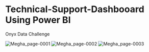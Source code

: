# Technical-Support-Dashbooard Using Power BI
Onyx Data Challenge 

![Megha_page-0001](https://github.com/Megha-pd/Technical-Support-Dashbooard/assets/167335144/a84f7082-a276-4413-910b-3f81fec68721)
![Megha_page-0002](https://github.com/Megha-pd/Technical-Support-Dashbooard/assets/167335144/34486f78-022e-40a7-b0e7-027f1be5230f)
![Megha_page-0003](https://github.com/Megha-pd/Technical-Support-Dashbooard/assets/167335144/3969ed5c-06d6-4f9d-90f5-2c2d85aaa308)
